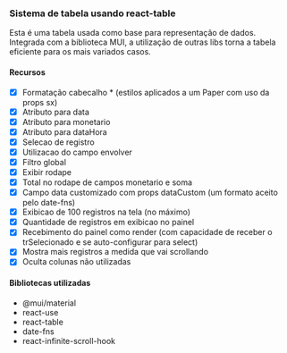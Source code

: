 ### Sistema de tabela usando react-table

Esta é uma tabela usada como base para representação de dados. Integrada com a biblioteca MUI, a utilização de outras libs torna a tabela eficiente para os mais variados casos.

#### Recursos

- [x] Formatação cabecalho * (estilos aplicados a um Paper com uso da props sx)
- [x] Atributo para data
- [x] Atributo para monetario
- [x] Atributo para dataHora
- [x] Selecao de registro
- [x] Utilizacao do campo envolver
- [x] Filtro global
- [x] Exibir rodape
- [x] Total no rodape de campos monetario e soma
- [x] Campo data customizado com props dataCustom (um formato aceito pelo date-fns)
- [x] Exibicao de 100 registros na tela (no máximo)
- [x] Quantidade de registros em exibicao no painel
- [x] Recebimento do painel como render (com capacidade de receber o trSelecionado e se auto-configurar para select)
- [x] Mostra mais registros a medida que vai scrollando
- [x] Oculta colunas não utilizadas

#### Bibliotecas utilizadas

- @mui/material
- react-use
- react-table
- date-fns
- react-infinite-scroll-hook
